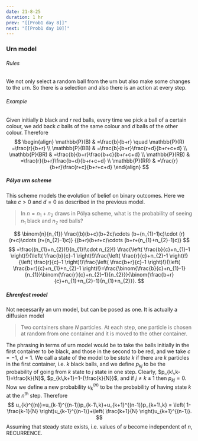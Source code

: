 ```yaml
---
date: 21-8-25
duration: 1 hr
prev: "[[Prob1 day 8]]"
next: "[[Prob1 day 10]]"
---
```

### Urn model
###### Rules
We not only select a random ball from the urn but also make some changes to the urn. So there is a selection and also there is an action at every step. 
###### Example
Given initially $b$ black and $r$ red balls, every time we pick a ball of a certain colour, we add back $c$ balls of the same colour and $d$ balls of the other colour. Therefore $$  \begin{align}
\mathbb{P}(B) & =\frac{b}{b+r} \quad \mathbb{P}(R)  =\frac{r}{b+r} \\
\mathbb{P}(BB) & =\frac{b}{b+r}\frac{r+d}{b+r+c+d} \\
\mathbb{P}(BR) & =\frac{b}{b+r}\frac{b+c}{b+r+c+d} \\
\mathbb{P}(RB) & =\frac{r}{b+r}\frac{b+d}{b+r+c+d} \\
\mathbb{P}(RR) & =\frac{r}{b+r}\frac{r+c}{b+r+c+d}
\end{align}  $$

##### Pólya urn scheme
This scheme models the evolution of belief on binary outcomes. Here we take $c>0$ and $d=0$ as described in the previous model. 
> In $n=n_{1}+n_{2}$ draws in Pólya scheme, what is the probability of seeing $n_{1}$ black and $n_{2}$ red balls? 

$$  \binom{n}{n_{1}}
\frac{(b)(b+c)(b+2c)\cdots (b+(n_{1}-1)c)\cdot       (r)(r+c)\cdots (r+(n_{2}-1)c)}
{(b+r)(b+r+c)\cdots (b+r+(n_{1}+n_{2}-1)c)}   $$ 
$$ =\frac{(n_{1}+n_{2})!}{n_{1}!\cdot n_{2}!} \frac{\left( \frac{b}{c}+n_{1}-1 \right)!}{\left( \frac{b}{c}-1 \right)!}\frac{\left( \frac{r}{c}+n_{2}-1 \right)!}{\left( \frac{r}{c}-1 \right)!}\frac{\left( \frac{b+r}{c}-1 \right)!}{\left( \frac{b+r}{c}+n_{1}+n_{2}-1 \right)!}=\frac{\binom{\frac{b}{c}+n_{1}-1}{n_{1}}\binom{\frac{r}{c}+n_{2}-1}{n_{2}}}{\binom{\frac{b+r}{c}+n_{1}+n_{2}-1}{n_{1}+n_{2}}}. $$

##### Ehrenfest model
Not necessarily an urn model, but can be posed as one. It is actually a diffusion model
> Two containers share $N$ particles. At each step, one particle is chosen at random from one container and it is moved to the other container. 

The phrasing in terms of urn model would be to take the balls initially in the first container to be black, and those in the second to be red, and we take $c=-1$, $d=1$.
We call a state of the model to be *state $k$* if there are $k$ particles in the first container, i.e. $k$ black balls, and we define $p_{kj}$ to be the probability of going from $k$ state to $j$ state in one step. 
Clearly, $p_{k\,k-1}=\frac{k}{N}$, $p_{k\,k+1}=1-{\frac{k}{N}}$, and if $j\ne k\pm{1}$ then $p_{kj}=0$.
Now we define a new probability $u_{k}^{(n)}$ to be the probability of having state $k$ at the $n^\text{th}$ step. Therefore $$  u_{k}^{(n)}=u_{k-1}^{(n-1)}p_{k-1\,k}+u_{k+1}^{(n-1)}p_{k+1\,k} = \left( 1-\frac{k-1}{N} \right)u_{k-1}^{(n-1)}+\left( \frac{k+1}{N} \right)u_{k+1}^{(n-1)}. $$ Assuming that steady state exists, i.e. values of $u$ become independent of $n$, RECURRENCE.